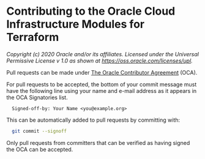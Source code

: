 # Contributing to the Oracle Cloud Infrastructure Modules for Terraform
 
_Copyright (c) 2020 Oracle and/or its affiliates._
_Licensed under the Universal Permissive License v 1.0 as shown at https://oss.oracle.com/licenses/upl._

 
Pull requests can be made under [The Oracle Contributor Agreement](https://www.oracle.com/technetwork/community/oca-486395.html) (OCA).
 
For pull requests to be accepted, the bottom of your commit message must have the following line using your name and e-mail address as it appears in the OCA Signatories list.
 
```
  Signed-off-by: Your Name <you@example.org>
```
 
This can be automatically added to pull requests by committing with:
 
```sh
  git commit --signoff
```
 
Only pull requests from committers that can be verified as having signed the OCA can be accepted.
